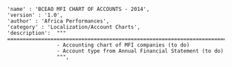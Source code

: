     'name' : 'BCEAO MFI CHART OF ACCOUNTS - 2014',
    'version' : '1.0',
    'author' : 'Africa Performances',
    'category' : 'Localization/Account Charts',
    'description': 	"""
	================================================================================
					- Accounting chart of MFI companies (to do)
					- Account type from Annual Financial Statement (to do)
					""",